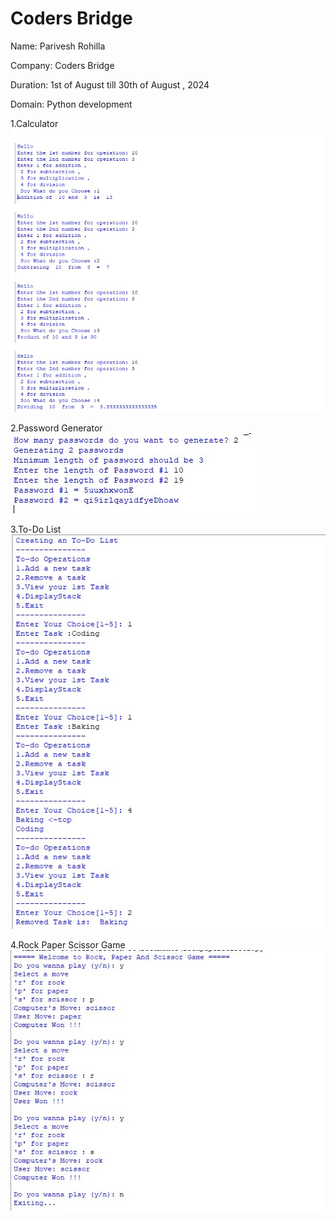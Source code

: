 <h1>Coders Bridge</h1>

Name: Parivesh Rohilla

Company: Coders Bridge

Duration: 1st of August till 30th of August , 2024

Domain: Python development


1.Calculator
<img src = "Images/calc.jpg">

2.Password Generator
<img src = "Images/pass.jpg">

3.To-Do List
<img src = "Images/todo.jpg">

4.Rock Paper Scissor Game
<img src = "Images/rockscr.jpg">

